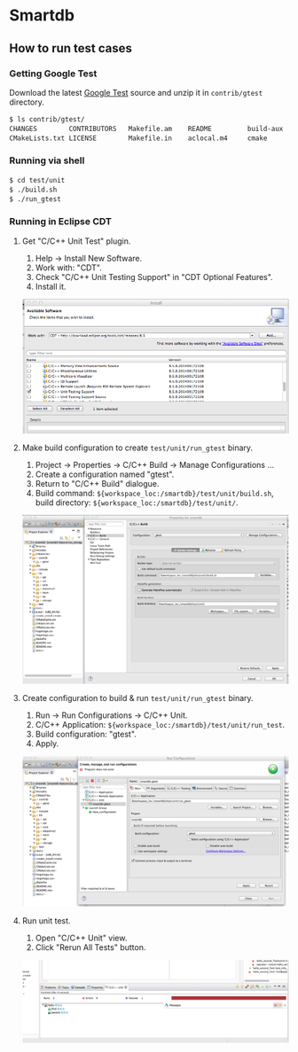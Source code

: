 # Smartdb

## How to run test cases

### Getting Google Test

Download the latest [Google Test](https://code.google.com/p/googletest/downloads/list) source
and unzip it in `contrib/gtest` directory.

```bash
$ ls contrib/gtest/
CHANGES        CONTRIBUTORS   Makefile.am    README         build-aux      codegear       configure.ac   include        make           samples        src            xcode
CMakeLists.txt LICENSE        Makefile.in    aclocal.m4     cmake          configure      fused-src      m4             msvc           scripts        test
```

### Running via shell

```bash
$ cd test/unit
$ ./build.sh
$ ./run_gtest
```

### Running in Eclipse CDT

1. Get "C/C++ Unit Test" plugin.
    1. Help -> Install New Software.
    2. Work with: "CDT".
    3. Check "C/C++ Unit Testing Support" in "CDT Optional Features".
    4. Install it.

    ![Get "C/C++ Unit Test" plugin](doc/img/eclipse/installing_unit_test_support.png)
2. Make build configuration to create `test/unit/run_gtest` binary.
    1. Project -> Properties -> C/C++ Build -> Manage Configurations ...
    2. Create a configuration named "gtest".
    3. Return to "C/C++ Build" dialogue.
    4. Build command: `${workspace_loc:/smartdb}/test/unit/build.sh`, build directory: `${workspace_loc:/smartdb}/test/unit/`.

    ![Make build configuration to create `test/unit/run_gtest` binary](doc/img/eclipse/gtest_build_config.png)
3. Create configuration to build & run `test/unit/run_gtest` binary.
    1. Run -> Run Configurations -> C/C++ Unit.
    2. C/C++ Application: `${workspace_loc:/smartdb}/test/unit/run_test`.
    3. Build configuration: "gtest".
    4. Apply.

    ![Create configuration to build & run `test/unit/run_gtest` binary](doc/img/eclipse/gtest_run_config.png)
4. Run unit test.
    1. Open "C/C++ Unit" view.
    2. Click "Rerun All Tests" button.

    ![Run unit test](doc/img/eclipse/unit_test_view.png)
